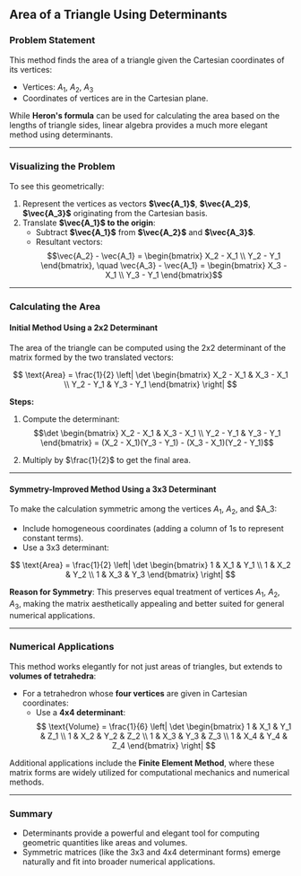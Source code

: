 ## Area of a Triangle Using Determinants

### Problem Statement
This method finds the area of a triangle given the Cartesian coordinates of its vertices:
- Vertices: $A_1$, $A_2$, $A_3$
- Coordinates of vertices are in the Cartesian plane.

While **Heron's formula** can be used for calculating the area based on the lengths of triangle sides, linear algebra provides a much more elegant method using determinants.

---

### Visualizing the Problem
To see this geometrically:
1. Represent the vertices as vectors **$\vec{A_1}$**, **$\vec{A_2}$**, **$\vec{A_3}$** originating from the Cartesian basis.
2. Translate **$\vec{A_1}$ to the origin**:
   - Subtract **$\vec{A_1}$** from **$\vec{A_2}$** and **$\vec{A_3}$**.
   - Resultant vectors:  
     $$\vec{A_2} - \vec{A_1} = \begin{bmatrix} X_2 - X_1 \\ Y_2 - Y_1 \end{bmatrix}, \quad \vec{A_3} - \vec{A_1} = \begin{bmatrix} X_3 - X_1 \\ Y_3 - Y_1 \end{bmatrix}$$

---

### Calculating the Area
#### Initial Method Using a 2x2 Determinant
The area of the triangle can be computed using the 2x2 determinant of the matrix formed by the two translated vectors:

$$
\text{Area} = \frac{1}{2} \left| \det \begin{bmatrix} 
X_2 - X_1 & X_3 - X_1 \\ 
Y_2 - Y_1 & Y_3 - Y_1 
\end{bmatrix} \right|
$$

**Steps:**
1. Compute the determinant:
   $$\det \begin{bmatrix} 
   X_2 - X_1 & X_3 - X_1 \\ 
   Y_2 - Y_1 & Y_3 - Y_1 
   \end{bmatrix} = (X_2 - X_1)(Y_3 - Y_1) - (X_3 - X_1)(Y_2 - Y_1)$$
   
2. Multiply by $\frac{1}{2}$ to get the final area.

---

#### Symmetry-Improved Method Using a 3x3 Determinant
To make the calculation symmetric among the vertices $A_1$, $A_2$, and $A_3:
- Include homogeneous coordinates (adding a column of $1$s to represent constant terms).
- Use a 3x3 determinant:

$$
\text{Area} = \frac{1}{2} \left| \det 
\begin{bmatrix} 
1 & X_1 & Y_1 \\ 
1 & X_2 & Y_2 \\ 
1 & X_3 & Y_3 
\end{bmatrix} \right|
$$

**Reason for Symmetry**:
This preserves equal treatment of vertices $A_1$, $A_2$, $A_3$, making the matrix aesthetically appealing and better suited for general numerical applications.

---

### Numerical Applications
This method works elegantly for not just areas of triangles, but extends to **volumes of tetrahedra**:
- For a tetrahedron whose **four vertices** are given in Cartesian coordinates:
  - Use a **4x4 determinant**:
    $$ 
    \text{Volume} = \frac{1}{6} \left| \det \begin{bmatrix} 
    1 & X_1 & Y_1 & Z_1 \\ 
    1 & X_2 & Y_2 & Z_2 \\ 
    1 & X_3 & Y_3 & Z_3 \\ 
    1 & X_4 & Y_4 & Z_4 
    \end{bmatrix} \right| 
    $$

Additional applications include the **Finite Element Method**, where these matrix forms are widely utilized for computational mechanics and numerical methods.

--- 

### Summary
- Determinants provide a powerful and elegant tool for computing geometric quantities like areas and volumes.
- Symmetric matrices (like the 3x3 and 4x4 determinant forms) emerge naturally and fit into broader numerical applications.
